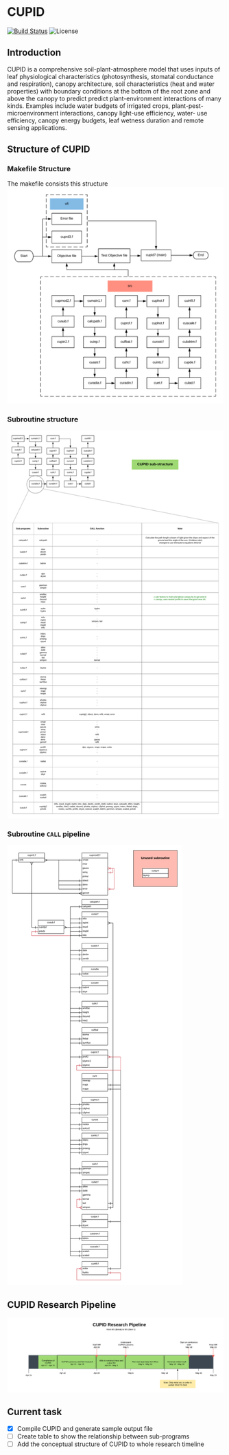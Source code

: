 # CUPID
[![Build Status](https://travis-ci.com/hieulel/CUPID.svg?token=hqvxSi657pY2e4YwZhwS&branch=master)](https://travis-ci.com/hieulel/CUPID) ![License](https://img.shields.io/apm/l/vim-mode.svg)

## Introduction
CUPID is a comprehensive soil-plant-atmosphere model that uses inputs of leaf physiological characteristics (photosynthesis, stomatal conductance and respiration), canopy architecture, soil characteristics (heat and water properties) with boundary conditions at the bottom of the root zone and above the canopy to predict predict plant-environment interactions of many kinds. Examples include water budgets of irrigated crops, plant-pest-microenvironment interactions, canopy light-use efficiency, water- use efficiency, canopy energy budgets, leaf wetness duration and remote sensing applications.

## Structure of CUPID
### Makefile Structure
The makefile consists this structure
![`CUPID` Makefile Structure](makefile.png)
### Subroutine structure
![CUPID Subroutine](cupid_subprograms.png)
### Subroutine `CALL` pipeline
![CUPID Subroutine CALL pipeline](cupid_sql.png)


## CUPID Research Pipeline
![`CUPID` Makefile Structure](cupidpipeline.png)

## Current task
- [x] Compile CUPID and generate sample output file
- [ ] Create table to show the relationship between sub-programs
- [ ] Add the conceptual structure of CUPID to whole research timeline
